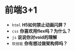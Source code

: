 # 前端3+1
- `html` **H5如何禁止动画闪屏？**
- `css` **你喜欢用flex吗？为什么？**
- `js` **说说你对void的理解**
- `软技能` **你有想过做架构师吗？**


